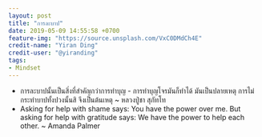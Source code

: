 ```yaml
---
layout: post
title: "การละบาป"
date: 2019-05-09 14:55:58 +0700
feature-img: "https://source.unsplash.com/VxC0DMdCh4E"
credit-name: "Yiran Ding"
credit-user: "@yiranding"
tags:
- Mindset
---
```

- การละบาปนั้นเป็นสิ่งที่สำคัญกว่าการทำบุญ - การทำบุญโจรมันก็ทำได้ มันเป็นปลายเหตุ การไม่กระทำบาปทั้งปวงนั้นสิ จึงเป็นต้นเหตุ ~ หลวงปู่ชา สุภัทโท
- Asking for help with shame says: You have the power over me. But asking for help with gratitude says: We have the power to help each other. ~ Amanda Palmer
